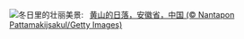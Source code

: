 ![](https://www.bing.com/th?id=OHR.LiDong2023_ZH-CN7689731997_UHD.jpg&w=1000)冬日里的壮丽美景:&nbsp;&ensp;[黄山的日落，安徽省，中国 (© Nantapon Pattamakijsakul/Getty Images)](https://www.bing.com/th?id=OHR.LiDong2023_ZH-CN7689731997_UHD.jpg)
<br><br/>
